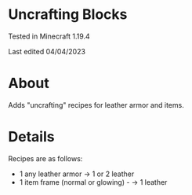 # Uncrafting Blocks

Tested in Minecraft 1.19.4

Last edited 04/04/2023

# About

Adds "uncrafting" recipes for leather armor and items.  

# Details

Recipes are as follows:

 - 1 any leather armor -> 1 or 2 leather
 - 1 item frame (normal or glowing) - -> 1 leather
 